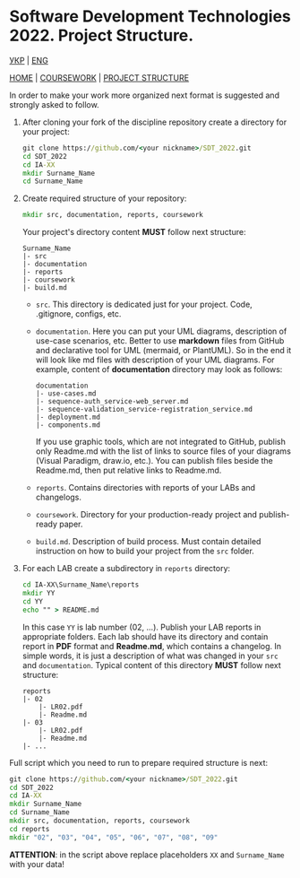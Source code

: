 # Software Development Technologies 2022. Project Structure.

[УКР][project_structure_readme_ua] | [ENG][project_structure_readme]

[HOME][this_repo] | [COURSEWORK][coursework_readme] | [PROJECT STRUCTURE][project_structure_readme]

In order to make your work more organized next format is suggested and strongly asked to follow.

1. After cloning your fork of the discipline repository create a directory for your project:
    ```cmd
    git clone https://github.com/<your nickname>/SDT_2022.git
    cd SDT_2022
    cd IA-XX
    mkdir Surname_Name
    cd Surname_Name
    ```

2. Create required structure of your repository: 
    ```cmd
    mkdir src, documentation, reports, coursework
    ```
    Your project's directory content **MUST** follow next structure:
    ```
    Surname_Name
    |- src
    |- documentation
    |- reports
    |- coursework
    |- build.md
    ```
    - `src`. This directory is dedicated just for your project. Code, .gitignore, configs, etc.

    - `documentation`. Here you can put your UML diagrams, description of use-case scenarios, etc. Better to use **markdown** files from GitHub and declarative tool for UML (mermaid, or PlantUML). So in the end it will look like md files with description of your UML diagrams. For example, content of **documentation** directory may look as follows: 
        ```
        documentation
        |- use-cases.md
        |- sequence-auth_service-web_server.md
        |- sequence-validation_service-registration_service.md
        |- deployment.md
        |- components.md
        ```
        If you use graphic tools, which are not integrated to GitHub, publish only Readme.md with the list of links to source files of your diagrams (Visual Paradigm, draw.io, etc.). You can publish files beside the Readme.md, then put relative links to Readme.md.
    - `reports`. Contains directories with reports of your LABs and changelogs.

    - `coursework`. Directory for your production-ready project and publish-ready paper.

    - `build.md`. Description of build process. Must contain detailed instruction on how to build your project from the `src` folder.

3. For each LAB create a subdirectory in `reports` directory:
    ```cmd
    cd IA-XX\Surname_Name\reports
    mkdir YY
    cd YY
    echo "" > README.md
    ```
    In this case `YY` is lab number (02, ...). Publish your LAB reports in appropriate folders. Each lab should have its directory and contain report in **PDF** format and **Readme.md**, which contains a changelog. In simple words, it is just a description of what was changed in your `src` and `documentation`. Typical content of this directory **MUST** follow next structure:
    ```
    reports
    |- 02
        |- LR02.pdf
        |- Readme.md
    |- 03
        |- LR02.pdf
        |- Readme.md
    |- ...
    ```

Full script which you need to run to prepare required structure is next:
```cmd
git clone https://github.com/<your nickname>/SDT_2022.git
cd SDT_2022
cd IA-XX
mkdir Surname_Name
cd Surname_Name
mkdir src, documentation, reports, coursework
cd reports
mkdir "02", "03", "04", "05", "06", "07", "08", "09" 
```

**ATTENTION**: in the script above replace placeholders `XX` and `Surname_Name` with your data!

[this_repo]: <https://github.com/Igor-Sikorsky-IST-Hub/SDT_2022>
[coursework_readme]: <coursework.md>
[project_structure_readme]: <project_structure.md>
[coursework_readme_ua]: <coursework.ua.md>
[project_structure_readme_ua]: <project_structure.ua.md>